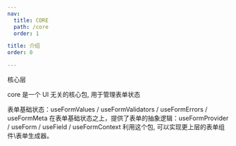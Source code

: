 ```yaml
---
nav:
  title: CORE
  path: /core
  order: 1

title: 介绍
order: 0

---
```

核心层

core 是一个 UI 无关的核心包, 用于管理表单状态

表单基础状态：useFormValues / useFormValidators / useFormErrors / useFormMeta
在表单基础状态之上，提供了表单的抽象逻辑：useFormProvider / useForm / useField / useFormContext
利用这个包, 可以实现更上层的表单组件\表单生成器。

